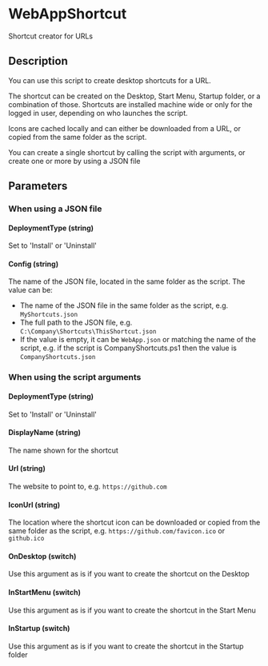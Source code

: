 # WebAppShortcut
Shortcut creator for URLs

## Description
You can use this script to create desktop shortcuts for a URL.

The shortcut can be created on the Desktop, Start Menu, Startup folder, or a combination of those.
Shortcuts are installed machine wide or only for the logged in user, depending on who launches the script.

Icons are cached locally and can either be downloaded from a URL, or copied from the same folder as the script.

You can create a single shortcut by calling the script with arguments, or create one or more by using a JSON file

## Parameters
### When using a JSON file
#### DeploymentType (string)
Set to 'Install' or 'Uninstall'
#### Config (string)
The name of the JSON file, located in the same folder as the script. The value can be:
- The name of the JSON file in the same folder as the script, e.g. `MyShortcuts.json`
- The full path to the JSON file, e.g. `C:\Company\Shortcuts\ThisShortcut.json`
- If the value is empty, it can be `WebApp.json` or matching the name of the script, e.g. if the script is CompanyShortcuts.ps1 then the value is `CompanyShortcuts.json`

### When using the script arguments
#### DeploymentType (string)
Set to 'Install' or 'Uninstall'
#### DisplayName (string)
The name shown for the shortcut
#### Url (string)
The website to point to, e.g. `https://github.com`
#### IconUrl (string)
The location where the shortcut icon can be downloaded or copied from the same folder as the script, e.g. `https://github.com/favicon.ico` or `github.ico`
#### OnDesktop (switch)
Use this argument as is if you want to create the shortcut on the Desktop 
#### InStartMenu (switch)
Use this argument as is if you want to create the shortcut in the Start Menu
#### InStartup (switch)
Use this argument as is if you want to create the shortcut in the Startup folder
